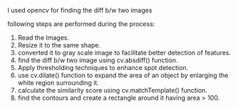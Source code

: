 I used opencv for finding the diff b/w two images 

following steps are performed during the process:
1. Read the Images. 
2. Resize it to the same shape.
3. converted it to gray scale image to facilitate better detection of features.
4. find the diff b/w two image using cv.absdiff() function.
5. Apply thresholding techniques to enhance spot detection.
6. use cv.dilate() function to expand the area of an object by enlarging the white region surrounding it.
7. calculate the similarity score using cv.matchTemplate() function. 
8. find the contours and create a rectangle around it having area > 100.  